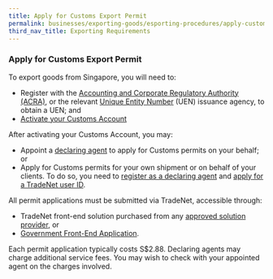 ```yaml
---
title: Apply for Customs Export Permit
permalink: businesses/exporting-goods/esporting-procedures/apply-customs-export-permit
third_nav_title: Exporting Requirements
---
```


### Apply for Customs Export Permit

To export goods from Singapore, you will need to:

-   Register with the [Accounting and Corporate Regulatory Authority (ACRA)](http://www.acra.gov.sg/), or the relevant [Unique Entity Number](http://www.uen.gov.sg/) (UEN) issuance agency, to obtain a UEN; and
-   [Activate your Customs Account](https://www.tradenet.gov.sg/TN41EFORM/tds/sp/splogin.do?action=init_acct)

After activating your Customs Account, you may:

-   Appoint a [declaring agent](/businesses/resources/directories-of-service-providers/list-of-local-forwarding-agents) to apply for Customs permits on your behalf; or
-   Apply for Customs permits for your own shipment or on behalf of your clients. To do so, you need to [register as a declaring agent](/businesses/registration-matters/registration-procedures/apply-update-renew-terminate-declaring-agent-account-and-declarant) and [apply for a TradeNet user ID](/about-us/national-single-window/overview/what-you-need-to-know-about-tradenet).

All permit applications must be submitted via TradeNet, accessible through:

-   TradeNet front-end solution purchased from any [approved solution provider](/about-us/national-single-window/overview/tradenet-front-end-solution-providers), or
-   [Government Front-End Application](https://www.tradenet.gov.sg/tradenet/login.portal).

Each permit application typically costs S$2.88. Declaring agents may charge additional service fees. You may wish to check with your appointed agent on the charges involved.
